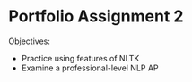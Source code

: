 # Portfolio Assignment 2
Objectives:  
* Practice using features of NLTK
* Examine a professional-level NLP AP
